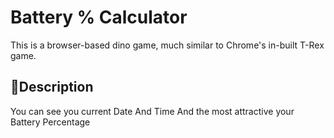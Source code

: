 # Battery % Calculator
This is a browser-based dino game, much similar to Chrome's in-built T-Rex game.



## 📝Description
You can see you current Date And Time And the most attractive your Battery Percentage

